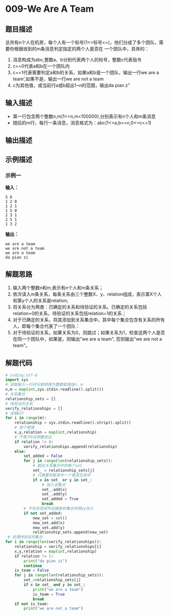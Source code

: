# 009-We Are A Team

## 题目描述

总共有n个人在机房，每个人有一个标号(1<=标号<=)，他们分成了多个团队，需要你根据收到的m条消息判定指定的两个人是否在
一个团队中，具体的：

1. 消息构成为abc,整数a、b分别代表两个人的标号，整数c代表指令
2. c==0代表a和b在一个团队内
3. c==1代表需要判定a和b的关系，如果a和b是一个团队，输出一行we are a team',如果不是，输出一行we are not a team
4. c为其他值，或当前行a或b超出1~n的范围，输出da pian z”

## 输入描述

* 第一行包含两个整数n,m(1<=n,m<100000),分别表示有n个人和m条消息
* 随后的m行，每行一条消息，消息格式为：abc(1<=a,b<=n,0<=c<=1)

## 输出描述

## 示例描述

### 示例一

**输入：**
```
5 6
1 2 0
1 2 1
1 5 0
2 3 1
2 5 1
1 3 2
```

**输出：**
```
we are a team
we are not a team
we are a team
da pian zi
```

## 解题思路

1. 输入两个整数n和m,表示有n个人和m条关系；
2. 依次读入m条关系，每条关系由三个整数X、y、relation组成，表示第X个人和第y个人的关系是relation;
3. 将关系分为两类：已确定的关系和待验证的关系。已确定的关系包括relation=0的关系，待验证的关系包括relation=1的关系；
4. 对于已确定的关系，将其添加到关系集合中，其中每个集合包含有关系的所有人，即每个集合代表了一个团队：
5. 对于待验证的关系，如果关系为0，则跳过；如果关系为1，检查这两个人是否在同一个团队中，如果是，则输出"we are a team",
   否则输出"we are not a team"。

## 解题代码

```python
# coding:utf-8
import sys
# 读取输入一行并分割转换为整数赋值给n，m
n,m = map(int,sys.stdin.readline().split())
# 关系集合
relationship_sets = []
# 待验证的关系
verify_relationships = []
# 读取m行
for i in range(m):
    relationship = sys.stdin.readline().strip().split()
    # 逐个赋值
    x,y,relation = map(int,relationship)
    # 不等于0证明要验证
    if relation != 0:
        verify_relationships.append(relationship)
    else:
        set_added = False
        for j in range(len(relationship_sets)):
            # 取出关系集合中的每个set
            set_ = relationship_sets[j]
            # 只需要判断其中一个是否在其中
            if x in set_ or y in set_:
                # 加入该集合
                set_.add(x)
                set_.add(y)
                set_added = True
                break
        # 不存在则另外创建新的集合并把xy存入
        if not set_added:
            new_set = set()
            new_set.add(x)
            new_set.add(y)
            relationship_sets.append(new_set)
 # 处理待验证的集合
for i in range(len(verify_relationships)):
    relationship = verify_relationships[i]
    x,y,relation = map(int,relationship)
    if relation != 1:
        print("da pian zi")
        continue
    is_team = False
    for j in range(len(relationship_sets)):
        set_=relationship_sets[j]
        if x in set_ and y in set_:
            print("we are a team")
            is_team = True
            break
    if not is_team:
        print("we are not a team")
```

